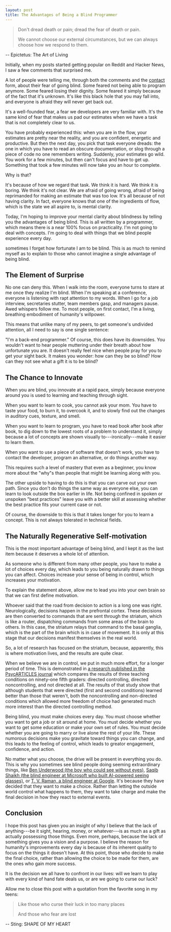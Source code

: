 ```yaml
---
layout: post
title: The Advantages of Being a Blind Programmer
---
```


> Don't dread death or pain; dread the fear of death or pain. 
>
> We cannot choose our external circumstances, but we can always choose how we respond to them. 

-- Epictetus: The Art of Living 

Initially, when my posts started getting popular on Reddit and Hacker News, I saw a few comments that surprised me.

A lot of people were telling me, through both the comments and the [contact](/contact) form, about their fear of going blind. Some feared not being able to program anymore. Some feared losing their dignity. Some feared it simply because of the fact that it's unknown. It's like this black hole that you may fall into, and everyone is afraid they will never get back out.

It's a well-founded fear, a fear we developers are very familiar with. It's the same kind of fear that makes us pad our estimates when we have a task that is not completely clear to us.

You have probably experienced this: when you are in the flow, your estimates are pretty near the reality, and you are confident, energetic and productive. But then the next day, you pick that task everyone dreads: the one in which you have to read an obscure documentation, or slog through a piece of code no one remembers writing. Suddenly, your estimates go wild. You work for a few minutes, but then can't focus and have to get up. Something that took a few minutes will now take you an hour to complete.

Why is that?

It's because of how we regard that task. We think it is hard. We think it is boring. We think it's not clear. We are afraid of going wrong, afraid of being reprimanded for making an estimate that was too low. It's all because of not having clarity. In fact, everyone knows that one of the ingredients of flow, which is the state we all aspire to, is mental clarity.

Today, I'm hoping to improve your mental clarity about blindness by telling you the advantages of being blind. This is all written by a programmer, which means there is a near 100% focus on practicality. I'm not going to deal with concepts. I'm going to deal with things that we blind people experience every day.

sometimes I forget how fortunate I am to be blind. This is as much to remind myself as to explain to those who cannot imagine a single advantage of being blind.

## The Element of Surprise

No one can deny this. When I walk into the room, everyone turns to stare at me once they realize I'm blind. When I'm speaking at a conference, everyone is listening with rapt attention to my words. When I go for a job interview, secretaries stutter, team members gasp, and managers pause. Awed whispers follow me. To most people, on first contact, I'm a living, breathing embodiment of humanity's willpower.

This means that unlike many of my peers, to get someone's undivided attention, all I need to say is one single sentence:

"I'm a back-end programmer."
Of course, this does have its downsides. You wouldn't want to hear people muttering under their breath about how unfortunate you are. It doesn't really feel nice when people pray for you to get your sight back. It makes you wonder: how can they be so blind? How can they not see what a gift it is to be blind?

## The Chance to Innovate

When you are blind, you innovate at a rapid pace, simply because everyone around you is used to learning and teaching through sight.

When you want to learn to cook, you cannot ask your mom. You have to taste your food, to burn it, to overcook it, and to slowly find out the changes in auditory cues, texture, and smell.

When you want to learn to program, you have to read book after book after book, to dig down to the lowest roots of a problem to understand it, simply because a lot of concepts are shown visually to---ironically---make it easier to learn them.

When you want to use a piece of software that doesn't work, you have to contact the developer, program an alternative, or do things another way.

This requires such a level of mastery that even as a beginner, you know more about the "why"s than people that might be learning along with you.

The other upside to having to do this is that you can carve out your own path. Since you don't do things the same way as everyone else, you can learn to look outside the box earlier in life. Not being confined in spoken or unspoken "best practices" leave you with a better skill at assessing whether the best practice fits your current case or not.

Of course, the downside to this is that it takes longer for you to learn a concept. This is not always tolerated in technical fields.

## The Naturally Regenerative Self-motivation

This is the most important advantage of being blind, and I kept it as the last item because it deserves a whole lot of attention.

As someone who is different from many other people, you have to make a lot of choices every day, which leads to you being naturally drawn to things you can affect. Choices increase your sense of being in control, which increases your motivation.

To explain the statement above, allow me to lead you into your own brain so that we can first define motivation.

Whoever said that the road from decision to action is a long one was right. Neurologically, decisions happen in the prefrontal cortex. These decisions are then converted to commands that are sent through the striatum, which is like a router, dispatching commands from some areas of the brain to others. In this case, the striatum relays that command to the basal ganglia, which is the part of the brain which is in case of movement. It is only at this stage that our decisions manifest themselves in the real world.

So, a lot of research has focused on the striatum, because, apparently, this is where motivation lives, and the results are quite clear.

When we believe we are in control, we put in much more effort, for a longer period of time. This is demonstrated in [a research published in the PsycARTICLES journal](http://psycnet.apa.org/journals/psp/52/5/890/) which compares the results of three teaching conditions on ninety-one fifth graders: directed controlling, directed noncontrolling, and not directed at all. The results of that study show that although students that were directed (first and second conditions) learned better than those that weren't, both the noncontrolling and non-directed conditions which allowed more freedom of choice had generated much more interest than the directed controlling method.

Being blind, you must make choices every day. You must choose whether you want to get a job or sit around at home. You must decide whether you want to get some education or make your own set of rules. You must decide whether you are going to marry or live alone the rest of your life. These numorous decisions make you gravitate toward things you can change, and this leads to the feeling of control, which leads to greator engagement, confidence, and action.

No matter what you choose, the drive will be present in everything you do. This is why you sometimes see blind people doing seeming extraordinary things, like [Ben Underwood (the boy who could see without eyes)](https://www.youtube.com/watch?v=TeFRkAYb1uk&feature=em-share_video_user), [Saqib Shaikh (the blind engineer at Microsoft who built AI-powered seeing glasses)](https://www.youtube.com/watch?v=R2mC-NUAmMk), or [T. V. Raman, a blind engineer at Google](http://research.google.com/pubs/author3559.html). It's because they have decided that they want to make a choice. Rather than letting the outside world control what happens to them, they want to take charge and make the final decision in how they react to external events.

## Conclusion

I hope this post has given you an insight of why I believe that the lack of anything---be it sight, hearing, money, or whatever---is as much as a gift as actually possessing those things. Even more, perhaps, because the lack of something gives you a vision and a purpose. I believe the reason for humanity's improvements every day is because of its inherent quality to focus on the things it doesn't have. At this point, those who decide to make the final choice, rather than allowing the choice to be made for them, are the ones who gain more success.

It is the decision we all have to confront in our lives: will we learn to play with every kind of hand fate deals us, or are we going to curse our luck?

Allow me to close this post with a quotation from the favorite song in my teens:

> Like those who curse their luck in too many places
>
> And those who fear are lost

-- Sting: SHAPE OF MY HEART